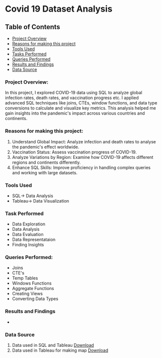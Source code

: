 # Covid 19 Dataset Analysis
## Table of Contents
- [Project Overview](#project-overview)
- [Reasons for making this project](#reasons-for-making-this-project)
- [Tools Used](#tools-used)
- [Tasks Performed](#task-performed)
- [Queries Performed](#queries-performed)
- [Results and Findings](#results-and-findings)
- [Data Source](#data-source)

### Project Overview:
In this project, I explored COVID-19 data using SQL to analyze global infection rates, death rates, and vaccination progress etc. I applied advanced SQL techniques like joins, CTEs, window functions, and data type conversions to calculate and visualize key metrics. This analysis helped me gain insights into the pandemic's impact across various countries and continents.

### Reasons for making this project:
1) Understand Global Impact: Analyze infection and death rates to analyse the pandemic's effect worldwide.
2) Vaccination Status: Assess vaccination progress of COVID-19.
3) Analyze Variations by Region: Examine how COVID-19 affects different regions and continents differently.
4) Enhance SQL Skills: Improve proficiency in handling complex queries and working with large datasets.

### Tools Used
- SQL-> Data Analysis
- Tableau-> Data Visualization

### Task Performed
- Data Exploration
- Data Analysis
- Data Evaluation
- Data Representataion
- Finding Insights

### Queries Performed:
- Joins
- CTE's
- Temp Tables
- Windows Functions
- Aggregate Functions
- Creating Views
- Converting Data Types

### Results and Findings
- 


### Data Source
1) Data used in SQL and Tableau [Download](https://ourworldindata.org/covid-deaths)
2) Data used in Tableau for making map [Download](https://data.world/covid-19-data-resource-hub/covid-19-case-counts)
